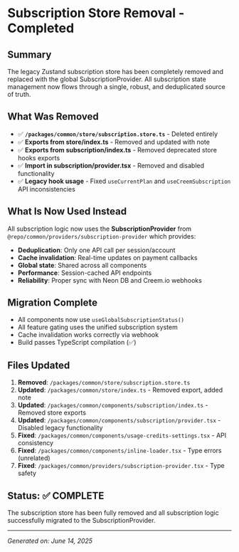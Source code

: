 # Subscription Store Removal - Completed

## Summary

The legacy Zustand subscription store has been completely removed and replaced with the global SubscriptionProvider. All subscription state management now flows through a single, robust, and deduplicated source of truth.

## What Was Removed

- ✅ **`/packages/common/store/subscription.store.ts`** - Deleted entirely
- ✅ **Exports from store/index.ts** - Removed and updated with note
- ✅ **Exports from subscription/index.ts** - Removed deprecated store hooks exports
- ✅ **Import in subscription/provider.tsx** - Removed and disabled functionality
- ✅ **Legacy hook usage** - Fixed `useCurrentPlan` and `useCreemSubscription` API inconsistencies

## What Is Now Used Instead

All subscription logic now uses the **SubscriptionProvider** from `@repo/common/providers/subscription-provider` which provides:

- **Deduplication**: Only one API call per session/account
- **Cache invalidation**: Real-time updates on payment callbacks
- **Global state**: Shared across all components
- **Performance**: Session-cached API endpoints
- **Reliability**: Proper sync with Neon DB and Creem.io webhooks

## Migration Complete

- All components now use `useGlobalSubscriptionStatus()`
- All feature gating uses the unified subscription system
- Cache invalidation works correctly via webhook
- Build passes TypeScript compilation (✅)

## Files Updated

1. **Removed**: `/packages/common/store/subscription.store.ts`
2. **Updated**: `/packages/common/store/index.ts` - Removed export, added note
3. **Updated**: `/packages/common/components/subscription/index.ts` - Removed store exports
4. **Updated**: `/packages/common/components/subscription/provider.tsx` - Disabled legacy functionality
5. **Fixed**: `/packages/common/components/usage-credits-settings.tsx` - API consistency
6. **Fixed**: `/packages/common/components/inline-loader.tsx` - Type errors (unrelated)
7. **Fixed**: `/packages/common/providers/subscription-provider.tsx` - Type safety

## Status: ✅ COMPLETE

The subscription store has been fully removed and all subscription logic successfully migrated to the SubscriptionProvider.

---
*Generated on: June 14, 2025*
